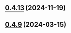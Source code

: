 ## [0.4.13](https://github.com/curityio/react-native-haapi-module/compare/v0.4.12...v0.4.13) (2024-11-19)



## [0.4.9](https://github.com/curityio/react-native-haapi-module/compare/v0.4.8...v0.4.9) (2024-03-15)




